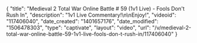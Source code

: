 {
    "title": "Medieval 2 Total War Online Battle # 59 (1v1 Live) - Fools Don't Rush In",
    "description": "1v1 Live Commentary!\n\nEnjoy!",
    "videoid": "117406040",
    "date_created": "1401657176",
    "date_modified": "1506478303",
    "type": "captivate",
    "layout": "video",
    "url": "\/v\/medieval-2-total-war-online-battle-59-1v1-live-fools-don-t-rush-in\/117406040"
}